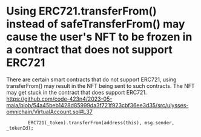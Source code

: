 # Using ERC721.transferFrom() instead of safeTransferFrom() may cause the user's NFT to be frozen in a contract that does not support ERC721
There are certain smart contracts that do not support ERC721, using transferFrom() may result in the NFT being sent to such contracts.
The NFT may get stuck in the contract that does support ERC721.
https://github.com/code-423n4/2023-05-maia/blob/54a45beb1428d85999da3f721f923cbf36ee3d35/src/ulysses-omnichain/VirtualAccount.sol#L37
```solidity
        ERC721(_token).transferFrom(address(this), msg.sender, _tokenId);
```